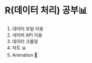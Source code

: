 R(데이터 처리) 공부:bar_chart:
===

1. 데이터 포털 이용
2. 네이버 API 이용
3. 데이터 크롤링
4. 차트 :bar_chart:
5. Animation :movie_camera:
